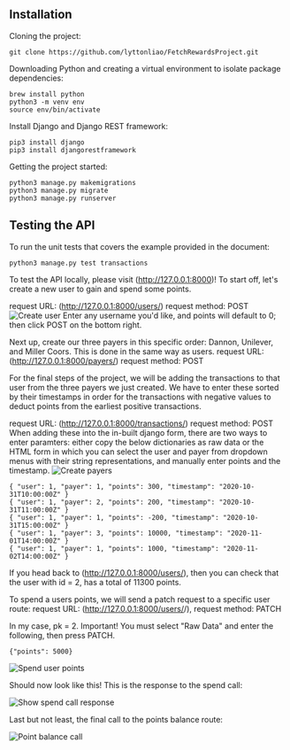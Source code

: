 ## Installation


Cloning the project:
```
git clone https://github.com/lyttonliao/FetchRewardsProject.git
```

Downloading Python and creating a virtual environment to isolate package 
dependencies:
```
brew install python
python3 -m venv env
source env/bin/activate
```

Install Django and Django REST framework:
```
pip3 install django
pip3 install djangorestframework
```

Getting the project started:
```
python3 manage.py makemigrations
python3 manage.py migrate
python3 manage.py runserver
```


## Testing the API


To run the unit tests that covers the example provided in the document:
```
python3 manage.py test transactions
```

To test the API locally, please visit (http://127.0.0.1:8000)! To start off, 
let's create a new user to gain and spend some points.

request URL: (http://127.0.0.1:8000/users/)
request method: POST
![Create user](../../fetch_ss1.png)
Enter any username you'd like, and points will default to 0; then click POST
on the bottom right.

Next up, create our three payers in this specific order: Dannon, Unilever, 
and Miller Coors. This is done in the same way as users.
request URL: (http://127.0.0.1:8000/payers/)
request method: POST

For the final steps of the project, we will be adding the transactions to that
user from the three payers we just created. We have to enter these sorted by
their timestamps in order for the transactions with negative values to deduct
points from the earliest positive transactions.

request URL: (http://127.0.0.1:8000/transactions/)
request method: POST
When adding these into the in-built django form, there are two ways to enter 
paramters: either copy the below dictionaries as raw data or the HTML form in 
which you can select the user and payer from dropdown menus with their string
representations, and manually enter points and the timestamp.
![Create payers](../../fetch_ss2.png)

```
{ "user": 1, "payer": 1, "points": 300, "timestamp": "2020-10-31T10:00:00Z" }
{ "user": 1, "payer": 2, "points": 200, "timestamp": "2020-10-31T11:00:00Z" }
{ "user": 1, "payer": 1, "points": -200, "timestamp": "2020-10-31T15:00:00Z" }
{ "user": 1, "payer": 3, "points": 10000, "timestamp": "2020-11-01T14:00:00Z" }
{ "user": 1, "payer": 1, "points": 1000, "timestamp": "2020-11-02T14:00:00Z" }
```

If you head back to (http://127.0.0.1:8000/users/), then you can check that
the user with id = 2, has a total of 11300 points.

To spend a users points, we will send a patch request to a specific user route:
request URL: (http://127.0.0.1:8000/users/<pk>/), 
request method: PATCH

In my case, pk = 2. Important! You must select "Raw Data" and enter the 
following, then press PATCH.
```
{"points": 5000}
```

![Spend user points](../../fetch_ss4.png)

Should now look like this! This is the response to the spend call:

![Show spend call response](../../fetch_ss5.png)

Last but not least, the final call to the points balance route:

![Point balance call](../../fetch_ss6.png)
